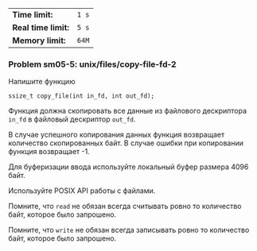 |                      |       |
|----------------------|-------|
| **Time limit:**      | `1 s` |
| **Real time limit:** | `5 s` |
| **Memory limit:**    | `64M` |


### Problem sm05-5: unix/files/copy-file-fd-2

Напишите функцию

    
    
    ssize_t copy_file(int in_fd, int out_fd);

Функция должна скопировать все данные из файлового дескриптора `in_fd` в файловый дескриптор
`out_fd`.

В случае успешного копирования данных функция возвращает количество скопированных байт. В случае
ошибки при копировании функция возвращает -1.

Для буферизации ввода используйте локальный буфер размера 4096 байт.

Используйте POSIX API работы с файлами.

Помните, что `read` не обязан всегда считывать ровно то количество байт, которое было запрошено.

Помните, что `write` не обязан всегда записывать ровно то количество байт, которое было запрошено.

